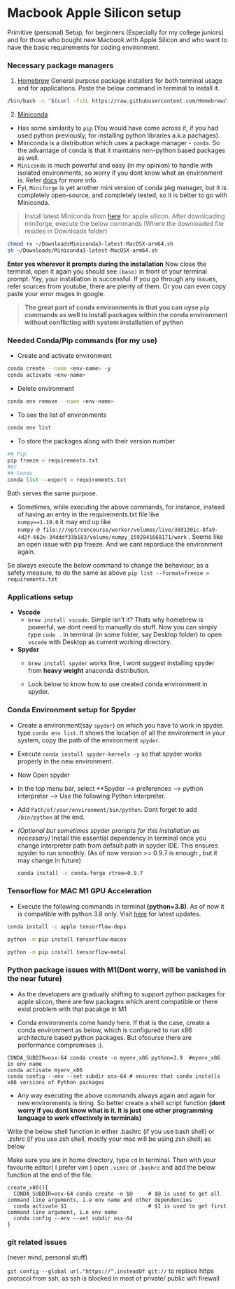 # Macbook Apple Silicon setup
Primitive (personal) Setup, for beginners (Especially for my college juniors) and for those who bought new Macbook with Apple Silicon and who want to have the basic requirements for coding environment.
### Necessary package managers

1. [Homebrew](https://brew.sh)  General purpose package installers for both terminal usage and for applications. Paste the below command in terminal to install it.
```bash
/bin/bash -c "$(curl -fsSL https://raw.githubusercontent.com/Homebrew/install/HEAD/install.sh)"
```

2. [Miniconda](https://docs.conda.io/en/latest/miniconda.html) 

* Has some similarity to `pip` (You would have come across it, if you had used python previously, for installing python libraries a.k.a pachages).
* Miniconda is a distribution which uses a package manager - `conda`. So the advantage of conda is that it maintains non-python based packages as well. 
* `Miniconda` is much powerful and easy (in my opinion) to handle with isolated environments, so worry if you dont know what an environment is. Refer [docs](https://docs.conda.io/projects/conda/en/latest/user-guide/concepts/environments.html) for more info.
* Fyi, `Miniforge` is yet another mini version of conda pkg manager, but it is completely open-source, and completely tested, so it is better to go with Miniconda.

> Install latest Miniconda from [here](https://docs.conda.io/en/latest/miniconda.html) for apple silicon. After downloading miniforge, execute the below commands (Where the downloaded file resides in Downloads folder)

```bash
chmod +x ~/DownloadsMiniconda3-latest-MacOSX-arm64.sh
sh ~/Downloads/Miniconda3-latest-MacOSX-arm64.sh
```

**Enter yes wherever it prompts during the installation**
Now close the terminal, open it again you should see `(base)` in front of your terminal prompt. Yay, your installation is successful. If you go through any issues, refer sources from youtube, there are plenty of them. Or you can even copy paste your error msges in google. 

> **The great part of conda environments is that you can uyse `pip` commands as well to install packages within the conda environment without conflicting with system installation of python**


### Needed Conda/Pip commands (for my use)

- Create and activate environment
```bash
conda create --name <env-name> -y
conda activate <env-name>
```
- Delete environment
```bash
conda env remove --name <env-name>
```

- To see the list of environments
```bash
conda env list
```

- To store the packages along with their version number
```python
## Pip
pip freeze > requirements.txt 
#or
## Conda
conda list --export > requirements.txt
``` 

Both serves the same purpose.

- Sometimes, while executing the above commands, for instance, instead of having an entry in the requirements.txt file like <br> `numpy==1.19.0` 
it may end up like <br> `numpy @ file:///opt/concourse/worker/volumes/live/38d1301c-8fa9-4d2f-662e-34dddf33b183/volume/numpy_1592841668171/work` .
Seems like an open issue with pip freeze. And we cant reporduce the environment again.

So always execute the below command to change the behaviour, as a safety measure, to do the same as above 
`pip list --format=freeze > requirements.txt`


### Applications setup

- **Vscode** 
  * `brew install vscode`. Simple isn't it? Thats why homebrew is powerful, we dont need to manually do stuff. Now you can simply type `code .` in terminal (in some folder, say Desktop folder) to open `vscode` with Desktop as current working directory.
- **Spyder**
  * `brew install spyder` works fine, I wont suggest installing spyder from **heavy weight** anaconda distribution.

  * Look below to know how to use created conda environment in spyder.

### Conda Environment setup for Spyder 
- Create a environment(say `spyder`) on which you have to work in spyder. type `conda env list`. It shows the location of all the environment in your system, copy the path of the environment `spyder`. 
- Execute `conda install spyder-kernels -y` so that spyder works properly in the new environment.
- Now Open spyder
- In the top menu bar, select **Spyder --> preferences --> python interpreter --> Use the following Python interpreter.
- Add `Path/of/your/environment/bin/python`. Dont forget to add `/bin/python` at the end.


- _(Optional but sometimes spyder prompts for this installation as necessary)_ Install this essential dependency in terminal once you change interpreter path from default path in spyder IDE. This ensures spyder to run smoothly.
  (As of now version >= 0.9.7 is enough , but it may change in future)
  ```bash
  conda install -c conda-forge rtree=0.9.7
  ```
  
### Tensorflow for MAC M1 GPU Acceleration

- Execute the following commands in terminal **(python=3.8)**. As of now it is compatible with python 3.8 only. Visit [here](https://developer.apple.com/metal/tensorflow-plugin/) for latest updates.
```bash
conda install -c apple tensorflow-deps
```
```bash
python -m pip install tensorflow-macos
```
```bash
python -m pip install tensorflow-metal
```

### Python package issues with M1(Dont worry, will be vanished in the near future)

- As the developers are gradually shifting to support python packages for apple siicon, there are few packages which arent compatible or there exist problem with that pacakge in M1

- Conda environments come handy here. If that is the case, create a conda environment as below, which is configured to run x86 architecture based python packages.
But ofcourse there are performance compromises :).

```
CONDA_SUBDIR=osx-64 conda create -n myenv_x86 python=3.9  #myenv_x86 in env name
conda activate myenv_x86
conda config --env --set subdir osx-64 # ensures that conda installs x86 versions of Python packages 
```

- Any way executing the above commands always again and again for new environments is tiring. So better create a shell script function **(dont worry if you dont know what is it. It is just one other programming language to work effectively in terminals)**

Write the below shell function in either .bashrc (if you use bash shell) or .zshrc (if you use zsh shell, mostly your mac will be using zsh shell) as below

Make sure you are in home directory, type `cd` in terminal. Then with your favourite editor( I prefer vim ) open `.vimrc` or `.bashrc` and add the below function at the end of the file.
```
create_x86(){
  CONDA_SUBDIR=osx-64 conda create -n $@     # $@ is used to get all command line arguments, i.e env name and other dependencies
  conda activate $1                          # $1 is used to get first command line argument, i.e env name
  conda config --env --set subdir osx-64
}
```
### git related issues
(never mind, personal stuff)

`git config --global url."https://".insteadOf git://` to replace https protocol from ssh, as ssh is blocked in most of private/ public wifi firewall
